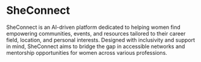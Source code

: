# SheConnect
SheConnect is an AI-driven platform dedicated to helping women find empowering communities, events, and resources tailored to their career field, location, and personal interests. Designed with inclusivity and support in mind, SheConnect aims to bridge the gap in accessible networks and mentorship opportunities for women across various professions.
